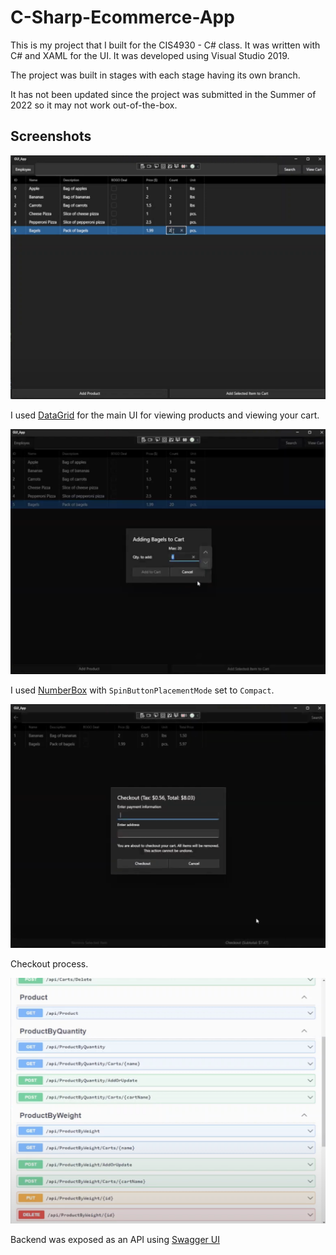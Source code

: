 # C-Sharp-Ecommerce-App

This is my project that I built for the CIS4930 - C# class.
It was written with C# and XAML for the UI. It was developed
using Visual Studio 2019.

The project was built in stages with each stage having its own branch.

It has not been updated since the project was submitted in the Summer of
2022 so it may not work out-of-the-box.

## Screenshots

![Main UI using DataGrid](./public/table_ui.png)

I used [DataGrid](https://learn.microsoft.com/en-us/windows/communitytoolkit/controls/datagrid) for the main UI for viewing products and viewing your cart.

![Add to Cart UI](./public/add_to_cart.png)

I used [NumberBox](https://learn.microsoft.com/en-us/windows/apps/design/controls/number-box) with `SpinButtonPlacementMode` set to `Compact`.

![Checkout](./public/checkout.png)

Checkout process.

![API](./public/api.png)

Backend was exposed as an API using [Swagger UI](https://learn.microsoft.com/en-us/aspnet/core/tutorials/web-api-help-pages-using-swagger?view=aspnetcore-7.0)
